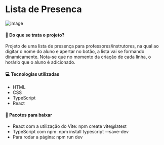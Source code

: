 # Lista de Presenca
![image](https://user-images.githubusercontent.com/105760278/192637440-98477c2b-8a3a-4fbe-830f-5044c82e28ea.png)


<h4>🤔 Do que se trata o projeto?</h4>
Projeto de uma lista de presença para professores/instrutores, na qual ao digitar o nome do aluno e apertar no botão, a lista vai se formando dinamicamente. Nota-se que no momento da criação de cada linha, o horário que o aluno é adicionado.

<h4>💻 Tecnologias utilizadas</h4>
<div>
<ul>
<li>HTML</li>
<li>CSS</li>
<li>TypeScript</li>
<li>React</li>
</ul>
</div>

<h4>👾 Pacotes para baixar</h4>
<div>
<ul>
<li>React com a utilização do Vite: npm create vite@latest</li>
<li>TypeScript com npm: npm install typescript --save-dev</li>
<li>Para rodar a página: npm run dev</li>
</ul>
</div>
